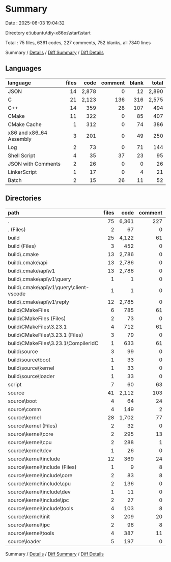 # Summary

Date : 2025-06-03 19:04:32

Directory e:\\ubuntu\\diy-x86os\\start\\start

Total : 75 files,  6361 codes, 227 comments, 752 blanks, all 7340 lines

Summary / [Details](details.md) / [Diff Summary](diff.md) / [Diff Details](diff-details.md)

## Languages
| language | files | code | comment | blank | total |
| :--- | ---: | ---: | ---: | ---: | ---: |
| JSON | 14 | 2,878 | 0 | 12 | 2,890 |
| C | 21 | 2,123 | 136 | 316 | 2,575 |
| C++ | 14 | 359 | 28 | 107 | 494 |
| CMake | 11 | 322 | 0 | 85 | 407 |
| CMake Cache | 1 | 312 | 0 | 74 | 386 |
| x86 and x86_64 Assembly | 3 | 201 | 0 | 49 | 250 |
| Log | 2 | 73 | 0 | 71 | 144 |
| Shell Script | 4 | 35 | 37 | 23 | 95 |
| JSON with Comments | 2 | 26 | 0 | 0 | 26 |
| LinkerScript | 1 | 17 | 0 | 4 | 21 |
| Batch | 2 | 15 | 26 | 11 | 52 |

## Directories
| path | files | code | comment | blank | total |
| :--- | ---: | ---: | ---: | ---: | ---: |
| . | 75 | 6,361 | 227 | 752 | 7,340 |
| . (Files) | 2 | 67 | 0 | 13 | 80 |
| build | 25 | 4,122 | 61 | 354 | 4,537 |
| build (Files) | 3 | 452 | 0 | 84 | 536 |
| build\\.cmake | 13 | 2,786 | 0 | 12 | 2,798 |
| build\\.cmake\\api | 13 | 2,786 | 0 | 12 | 2,798 |
| build\\.cmake\\api\\v1 | 13 | 2,786 | 0 | 12 | 2,798 |
| build\\.cmake\\api\\v1\\query | 1 | 1 | 0 | 0 | 1 |
| build\\.cmake\\api\\v1\\query\\client-vscode | 1 | 1 | 0 | 0 | 1 |
| build\\.cmake\\api\\v1\\reply | 12 | 2,785 | 0 | 12 | 2,797 |
| build\\CMakeFiles | 6 | 785 | 61 | 237 | 1,083 |
| build\\CMakeFiles (Files) | 2 | 73 | 0 | 71 | 144 |
| build\\CMakeFiles\\3.23.1 | 4 | 712 | 61 | 166 | 939 |
| build\\CMakeFiles\\3.23.1 (Files) | 3 | 79 | 0 | 31 | 110 |
| build\\CMakeFiles\\3.23.1\\CompilerIdC | 1 | 633 | 61 | 135 | 829 |
| build\\source | 3 | 99 | 0 | 21 | 120 |
| build\\source\\boot | 1 | 33 | 0 | 7 | 40 |
| build\\source\\kernel | 1 | 33 | 0 | 7 | 40 |
| build\\source\\loader | 1 | 33 | 0 | 7 | 40 |
| script | 7 | 60 | 63 | 34 | 157 |
| source | 41 | 2,112 | 103 | 351 | 2,566 |
| source\\boot | 4 | 64 | 24 | 16 | 104 |
| source\\comm | 4 | 149 | 2 | 33 | 184 |
| source\\kernel | 28 | 1,702 | 77 | 266 | 2,045 |
| source\\kernel (Files) | 2 | 32 | 0 | 7 | 39 |
| source\\kernel\\core | 2 | 295 | 13 | 32 | 340 |
| source\\kernel\\cpu | 2 | 288 | 1 | 25 | 314 |
| source\\kernel\\dev | 1 | 26 | 0 | 3 | 29 |
| source\\kernel\\include | 12 | 369 | 24 | 108 | 501 |
| source\\kernel\\include (Files) | 1 | 9 | 8 | 4 | 21 |
| source\\kernel\\include\\core | 2 | 83 | 8 | 24 | 115 |
| source\\kernel\\include\\cpu | 2 | 136 | 0 | 32 | 168 |
| source\\kernel\\include\\dev | 1 | 11 | 0 | 5 | 16 |
| source\\kernel\\include\\ipc | 2 | 27 | 0 | 12 | 39 |
| source\\kernel\\include\\tools | 4 | 103 | 8 | 31 | 142 |
| source\\kernel\\init | 3 | 209 | 20 | 52 | 281 |
| source\\kernel\\ipc | 2 | 96 | 8 | 10 | 114 |
| source\\kernel\\tools | 4 | 387 | 11 | 29 | 427 |
| source\\loader | 5 | 197 | 0 | 36 | 233 |

Summary / [Details](details.md) / [Diff Summary](diff.md) / [Diff Details](diff-details.md)